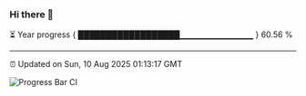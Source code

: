 ### Hi there 👋

⏳ Year progress { ██████████████████▁▁▁▁▁▁▁▁▁▁▁▁ } 60.56 %

---

⏰ Updated on Sun, 10 Aug 2025 01:13:17 GMT

![Progress Bar CI](https://github.com/code-lakshay/GitHub-Actions-Demo/workflows/Progress%20Bar%20CI/badge.svg)
